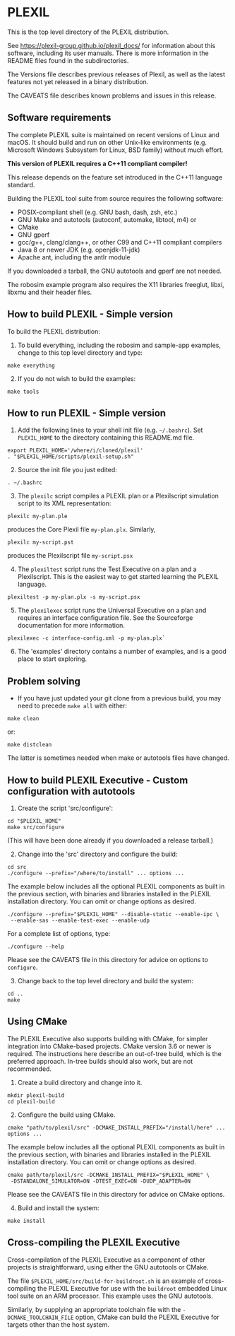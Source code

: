 # PLEXIL

This is the top level directory of the PLEXIL distribution.

See https://plexil-group.github.io/plexil_docs/ for information about
this software, including its user manuals.  There is more information
in the README files found in the subdirectories.

The Versions file describes previous releases of Plexil, as well as
the latest features not yet released in a binary distribution.

The CAVEATS file describes known problems and issues in this release.

## Software requirements

The complete PLEXIL suite is maintained on recent versions of Linux
and macOS.  It should build and run on other Unix-like environments
(e.g. Microsoft Windows Subsystem for Linux, BSD family) without much
effort.

**This version of PLEXIL requires a C++11 compliant compiler!**

This release depends on the feature set introduced in the C++11
language standard.

Building the PLEXIL tool suite from source requires the following
software:

* POSIX-compliant shell (e.g. GNU bash, dash, zsh, etc.)
* GNU Make and autotools (autoconf, automake, libtool, m4) or
* CMake
* GNU gperf
* gcc/g++, clang/clang++, or other C99 and C++11 compliant compilers
* Java 8 or newer JDK (e.g. openjdk-11-jdk)
* Apache ant, including the antlr module

If you downloaded a tarball, the GNU autotools and gperf are not
needed.

The robosim example program also requires the X11 libraries freeglut,
libxi, libxmu and their header files.

## How to build PLEXIL - Simple version

To build the PLEXIL distribution:

1. To build everything, including the robosim and sample-app examples,
change to this top level directory and type:

```
make everything
```

2. If you do not wish to build the examples:

```
make tools
```

## How to run PLEXIL - Simple version

1. Add the following lines to your shell init file (e.g. `~/.bashrc`).
Set `PLEXIL_HOME` to the directory containing this README.md file.

```
export PLEXIL_HOME='/where/i/cloned/plexil'
. "$PLEXIL_HOME/scripts/plexil-setup.sh"
```

2. Source the init file you just edited:

```
. ~/.bashrc
```

3. The `plexilc` script compiles a PLEXIL plan or a Plexilscript
simulation script to its XML representation:

```
plexilc my-plan.ple
```

produces the Core Plexil file `my-plan.plx`.  Similarly,

```
plexilc my-script.pst
```

produces the Plexilscript file `my-script.psx`

4. The `plexiltest` script runs the Test Executive on a plan and a
Plexilscript.  This is the easiest way to get started learning the
PLEXIL language.

```
plexiltest -p my-plan.plx -s my-script.psx
```

5. The `plexilexec` script runs the Universal Executive on a plan and
requires an interface configuration file. See the Sourceforge
documentation for more information.

```
plexilexec -c interface-config.xml -p my-plan.plx`
```

6. The 'examples' directory contains a number of examples, and is a
   good place to start exploring.

## Problem solving

* If you have just updated your git clone from a previous build, you may
need to precede `make all` with either:

```
make clean
```

or:

```
make distclean
```

The latter is sometimes needed when make or autotools files have
changed.

## How to build PLEXIL Executive - Custom configuration with autotools

1. Create the script 'src/configure':

```
cd "$PLEXIL_HOME"
make src/configure
```

(This will have been done already if you downloaded a release tarball.)

2. Change into the 'src' directory and configure the build:

```
cd src
./configure --prefix="/where/to/install" ... options ...
```

The example below includes all the optional PLEXIL components as
built in the previous section, with binaries and libraries installed
in the PLEXIL installation directory.  You can omit or change
options as desired.

```
./configure --prefix="$PLEXIL_HOME" --disable-static --enable-ipc \
 --enable-sas --enable-test-exec --enable-udp
```

For a complete list of options, type:

```
./configure --help
```

Please see the CAVEATS file in this directory for advice on options
to `configure`.

3. Change back to the top level directory and build the system:

```
cd ..
make
```

Using CMake
-----------

The PLEXIL Executive also supports building with CMake, for simpler
integration into CMake-based projects.  CMake version 3.6 or newer is
required.  The instructions here describe an out-of-tree build, which
is the preferred approach.  In-tree builds should also work, but are
not recommended.

1. Create a build directory and change into it.

```
mkdir plexil-build
cd plexil-build
```

2. Configure the build using CMake.

```
cmake "path/to/plexil/src" -DCMAKE_INSTALL_PREFIX="/install/here" ... options ...
```

The example below includes all the optional PLEXIL components as built
in the previous section, with binaries and libraries installed in the
PLEXIL installation directory.  You can omit or change options as
desired.

```
cmake path/to/plexil/src -DCMAKE_INSTALL_PREFIX="$PLEXIL_HOME" \
 -DSTANDALONE_SIMULATOR=ON -DTEST_EXEC=ON -DUDP_ADAPTER=ON
 ```

Please see the CAVEATS file in this directory for advice on CMake options.

4. Build and install the system:

```
make install
```

## Cross-compiling the PLEXIL Executive

Cross-compilation of the PLEXIL Executive as a component of other
projects is straightforward, using either the GNU autotools or CMake.

The file `$PLEXIL_HOME/src/build-for-buildroot.sh` is an example of
cross-compiling the PLEXIL Executive for use with the `buildroot`
embedded Linux tool suite on an ARM processor.  This example uses the
GNU autotools.

Similarly, by supplying an appropriate toolchain file with the
`-DCMAKE_TOOLCHAIN_FILE` option, CMake can build the PLEXIL Executive
for targets other than the host system.
